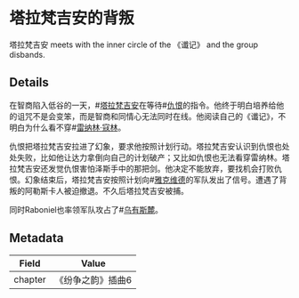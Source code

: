 # 塔拉梵吉安的背叛
塔拉梵吉安 meets with the inner circle of the 《谶记》 and the group disbands.

## Details
在智商陷入低谷的一天，#[塔拉梵吉安](characters/taravangian)在等待#[仇恨](characters/odium)的指令。他终于明白培养给他的诅咒不是会变笨，而是智商和同情心无法同时在线。他阅读自己的《谶记》，不明白为什么看不穿#[雷纳林·寇林](characters/renarin)。

仇恨把塔拉梵吉安拉进了幻象，要求他按照计划行动。塔拉梵吉安认识到仇恨也处处失败，比如他让达力拿倒向自己的计划破产；又比如仇恨也无法看穿雷纳林。塔拉梵吉安还发觉仇恨害怕泽斯手中的那把剑。他决定不能放弃，要找机会打败仇恨。幻象结束后，塔拉梵吉安按照计划向#[雅克维德](locations/jah-keved)的军队发出了信号。遭遇了背叛的阿勒斯卡人被迫撤退。不久后塔拉梵吉安被捕。

同时Raboniel也率领军队攻占了#[乌有斯麓](locations/urithiru)。

## Metadata
| Field | Value |
| ----- | ----- |
| chapter | 《纷争之韵》插曲6 |
